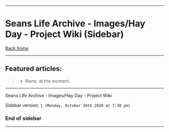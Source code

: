 
***

# Seans Life Archive - Images/Hay Day - Project Wiki (Sidebar)

[Back home](https://github.com/seanpm2001/SeansLifeArchive_Images_Hay-Day/wiki/)

***

## Featured articles:

> * None, at the moment.

***

Seans Life Archive - Images/Hay Day - Project Wiki

Sidebar version: `1 (Monday, October 26th 2020 at 7:30 pm)`

### End of sidebar

***
